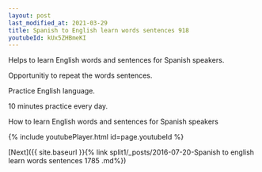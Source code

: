 ```yaml
---
layout: post
last_modified_at: 2021-03-29
title: Spanish to English learn words sentences 918 
youtubeId: kUx5ZHBmeKI
---
```

 
 
Helps to learn English words and sentences for Spanish speakers.

Opportunitiy to repeat the words sentences. 

Practice English language. 
 
10 minutes practice every day. 
 
How to learn English words and sentences for Spanish speakers 
 
{% include youtubePlayer.html id=page.youtubeId %}
 
 
[Next]({{ site.baseurl }}{% link  split1/_posts/2016-07-20-Spanish to english learn words sentences 1785 .md%})
 
